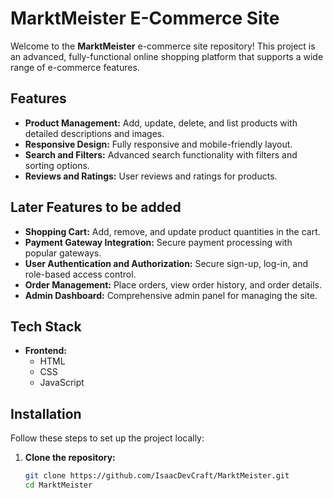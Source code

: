 # MarktMeister E-Commerce Site

Welcome to the **MarktMeister** e-commerce site repository! This project is an advanced, fully-functional online shopping platform that supports a wide range of e-commerce features.

## Features
- **Product Management:** Add, update, delete, and list products with detailed descriptions and images.
- **Responsive Design:** Fully responsive and mobile-friendly layout.
- **Search and Filters:** Advanced search functionality with filters and sorting options.
- **Reviews and Ratings:** User reviews and ratings for products.

## Later Features to be added
- **Shopping Cart:** Add, remove, and update product quantities in the cart.
- **Payment Gateway Integration:** Secure payment processing with popular gateways.
- **User Authentication and Authorization:** Secure sign-up, log-in, and role-based access control.
- **Order Management:** Place orders, view order history, and order details.
- **Admin Dashboard:** Comprehensive admin panel for managing the site.

## Tech Stack

- **Frontend:**
  - HTML
  -  CSS
  - JavaScript


## Installation

Follow these steps to set up the project locally:

1. **Clone the repository:**
   ```bash
   git clone https://github.com/IsaacDevCraft/MarktMeister.git
   cd MarktMeister
